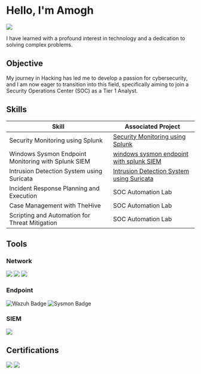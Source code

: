 # Hello, I'm Amogh
<a href="https://www.linkedin.com/in/amogh-vyas-797940300"><img src="https://img.shields.io/badge/-LinkedIn-0072b1?&style=for-the-badge&logo=linkedin&logoColor=white" /></a>

I have learned with a profound interest in technology and a dedication to solving complex problems.

## Objective

My journey in Hacking has led me to develop a passion for cybersecurity, and I am now eager to transition into this field, specifically aiming to join a Security Operations Center (SOC) as a Tier 1 Analyst.

## Skills

| Skill                                         | Associated Project         |
|-----------------------------------------------|----------------------------|
| Security Monitoring using Splunk          | <a href="https://github.com/Amoghx0/Security-Monitoring-using-Splunk">Security Monitoring using Splunk</a>|
|   Windows Sysmon Endpoint Monitoring with Splunk SIEM  | <a href="https://github.com/Amoghx0/-Windows-Sysmon-Endpoint-Monitoring-with-Splunk-SIEM-and-Simulated-Attacker">windows sysmon endpoint with splunk SIEM</a>|
|  Intrusion Detection System using Suricata         | <a href="https://github.com/Amoghx0/-Intrusion-Detection-System-using-Suricata">Intrusion Detection System using Suricata</a>|
| Incident Response Planning and Execution      | SOC Automation Lab|
| Case Management with TheHive                  | SOC Automation Lab|
| Scripting and Automation for Threat Mitigation | SOC Automation Lab|

## Tools


### Network
<div>
    <img src="https://img.shields.io/badge/-Wireshark-1679A7?&style=for-the-badge&logo=Wireshark&logoColor=white" />
    <img src="https://img.shields.io/badge/-Suricata-EF3B2D?&style=for-the-badge&logo=Suricata&logoColor=white" />
    <img src="https://img.shields.io/badge/-Snort-FF0000?&style=for-the-badge&logo=snort&logoColor=white" />
</div>

### Endpoint
<div>
    <img src="https://img.shields.io/badge/-Wazuh-0267C1?&style=for-the-badge&logo=wazuh&logoColor=white" alt="Wazuh Badge" />
    <img src="https://img.shields.io/badge/-Sysmon-000000?&style=for-the-badge&logo=microsoft&logoColor=white" alt="Sysmon Badge" />


### SIEM
<div>
<img src="https://img.shields.io/badge/-Splunk-000000?&style=for-the-badge&logo=Splunk&logoColor=white" />
    </div>

## Certifications

<div>
<img src="https://img.shields.io/badge/IBM-Cybersecurity-blue?style=for-the-badge&logo=IBM&logoColor=white" />
<img src="https://img.shields.io/badge/-Linux%20Certification-2C3E50?&style=for-the-badge&logo=linux&logoColor=white" />
</div>

